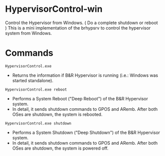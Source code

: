 # HypervisorControl-win
Control the Hypervisor from Windows. ( Do a complete shutdown or reboot )
This is a mini implementation of the brhypsrv to control the hypervisor system from Windows.


# Commands
`HypervisorControl.exe `
* Returns the information if B&R Hypervisor is running (i.e.: Windows was started standalone).

`HypervisorControl.exe reboot`
 * Performs a System Reboot ("Deep Reboot") of the B&R Hypervisor system.
 * In detail, it sends shutdown commands to GPOS and ARemb. After both OSes are shutdown, the system is rebooted.
 
`HypervisorControl.exe shutdown`
 * Performs a System Shutdown ("Deep Shutdown") of the B&R Hypervisor system.
 * In detail, it sends shutdown commands to GPOS and ARemb. After both OSes are shutdown, the system is powered off.

